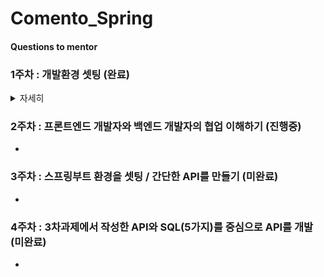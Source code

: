 # Comento_Spring

  
#### Questions to mentor
### 1주차 : 개발환경 셋팅 (완료)   
<details>
  <summary>자세히</summary>
  
      <strong><1주차>
      <strong>이번 과정은 스프링 부트를 활용할 예정입니다.
      <strong>그러나, 이 과정 속에서 스프링 부트가 스프링에 비해 얼마나 간편한지 스스로 느낄 기회를 가져야 한다는 생각에
      <strong>가정 먼저 스프링 부트가 아닌 스프링의 개발환경 구축을 선수행하도록 안내합니다.
      <strong>아래 내용을 참고하여 스프링의 개발 환경 구축을 진행해봅니다.
      (스프링 부트의 경우 3차 과제에서 셋팅 진행합니다.)


      ###### 1. JDK 1.8 설치 (완료)
      JDK 1.8u_221 버전 설치
      환경변수 세팅 (JAVA HOME -> jdk1.8u_221)
      Q&A)
      jdk / jre 차이는?
      환경변수 셋팅 하는 이유는?
      2. Eclipse, Spring 다운로드 및 설치 (완료)
      Eclipse (JAVA EE IDE) 설치(버전 : 2020-06)
      Eclipse.ini 파일 내용안에 -vm C:\Program Files\Java\jdk1.8.0_221\bin\javaw.exe 추가 (상단)
      jsp, html ,css 인코딩 : UTF-8 로 수정
      이클립스 마켓에서 spring STS 3 (Spring Tool) 설치 (버전 : 3.9.14.RELEASE(@22.11월 기준 최신))
      -시행착오-
      이클립스와 이클립스 EE IDE 를 착각하여 실행 오류를 겪었다.
      -Q&A-
      이클립스와 이클립스 EE IDE 의 차이는?
      Eclipse.ini 수정이유는?
      인코딩(UTF-8) 이란 무엇이며 변경이유는?
      3. 톰캣 설정 (완료)
      톰캣 다운로드 ( 버전: 9 (jdk 1.8 과 호환))
      -Q&A-
      톰캣이란?
      4. Hello World 출력 (완료)
      스프링 프로젝트 생성
      pom.xml : 스프링 버전 변경 (버전 : 5.3.23 (@22.11월 기준 최신))
      pom.xml : jdk 버전 변경 (버전 : 1.8)
      pom.xml : maven-compiler 버전 변경 (qjwjs : 3.10.1 (@22.11월 기준 최신))
      톰캣 서버세팅 및 구동 (버전 : 9.0 , localhost:8080/settingweb)
      5. mariaDB, mySql WorkBench 설치 및 샘플 DB 구축 (완료)
      mariadb (JDBC), mysql_workbench (sql_developer) 설치
      스키마 및 테이블 생성 ( (theater) / (movie_id , movie_name , director , type , moviecol) )
      -Q&A-
      mariadb 와 mysql_workbench 의 차이는?
      6. 스프링, Mariadb, MyBatis 연동, 데이터 조회 (완료)
      "데이터 가져오기" 를 위한 설정관련 파일 수정 및 작성 POM.xml , root-context.xml , mabatis-config.xml , logback.xml , log4jdbc.log4j2.properties , test.xml
      "데이터 조회" 를 위한 JAVA 코드작성
      톰캣 url 세팅 변경
      -시행착오-
      POM.xml : dendencies 를 읽을 때, db dependency 가 spring dependency 보다 앞에 존재하면 안된다.
      root-context.xml : context를 읽기 위해서
      xmlns:context="http://www.springframework.org/schema/context" 문장 추가와
      xsi:schemaLocation 안에,
      http://www.springframework.org/schema/context
      http://www.springframework.org/schema/context/spring-context.xsd 를 추가해야한다.


      -Q&A-
      getter / setter 를 하는 이유는?
      mybatis 란?
      각각의 dependency , bean , configuration 들의 쓰임은 무엇인가?

</details>
  
### 2주차 : 프론트엔드 개발자와 백엔드 개발자의 협업 이해하기 (진행중)  
-  
  
  
### 3주차 : 스프링부트 환경을 셋팅 / 간단한 API를 만들기 (미완료)  
-  
  
  
### 4주차 : 3차과제에서 작성한 API와 SQL(5가지)를 중심으로 API를 개발 (미완료)  
-  
   
    
